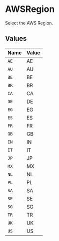 # AWSRegion

Select the AWS Region.


## Values

| Name  | Value |
| ----- | ----- |
| `AE`  | AE    |
| `AU`  | AU    |
| `BE`  | BE    |
| `BR`  | BR    |
| `CA`  | CA    |
| `DE`  | DE    |
| `EG`  | EG    |
| `ES`  | ES    |
| `FR`  | FR    |
| `GB`  | GB    |
| `IN`  | IN    |
| `IT`  | IT    |
| `JP`  | JP    |
| `MX`  | MX    |
| `NL`  | NL    |
| `PL`  | PL    |
| `SA`  | SA    |
| `SE`  | SE    |
| `SG`  | SG    |
| `TR`  | TR    |
| `UK`  | UK    |
| `US`  | US    |